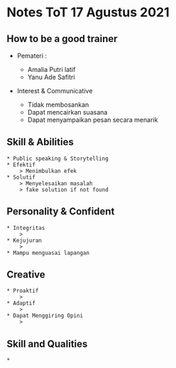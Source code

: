 # Notes ToT 17 Agustus 2021


## How to be a good trainer

* Pemateri :
    * Amalia Putri latif
    * Yanu Ade Safitri  

* Interest & Communicative
    * Tidak membosankan
    * Dapat mencairkan suasana
    * Dapat menyampaikan pesan secara menarik

## Skill & Abilities 
    * Public speaking & Storytelling 
    * Efektif 
        > Menimbulkan efek
    * Solutif 
        > Menyelesaikan masalah
        > fake solution if not found 

## Personality & Confident
    * Integritas
        > 
    * Kejujuran 
        > 
    * Mampu menguasai lapangan 

## Creative 
    * Proaktif 
        >  
    * Adaptif 
        > 
    * Dapat Menggiring Opini 
        >

## Skill and Qualities 
    *   
